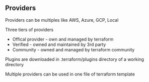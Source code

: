 ## Providers

Providers can be multiples like AWS, Azure, GCP, Local

Three tiers of providers
- Offical provider - own and managed by terraform
- Verified - owned and maintained by 3rd party
- Community - owned and managed by terraform community

Plugins are downloaded in .terraform/plugins directory of a working directory

Multiple providers can be used in one file of terraform template

